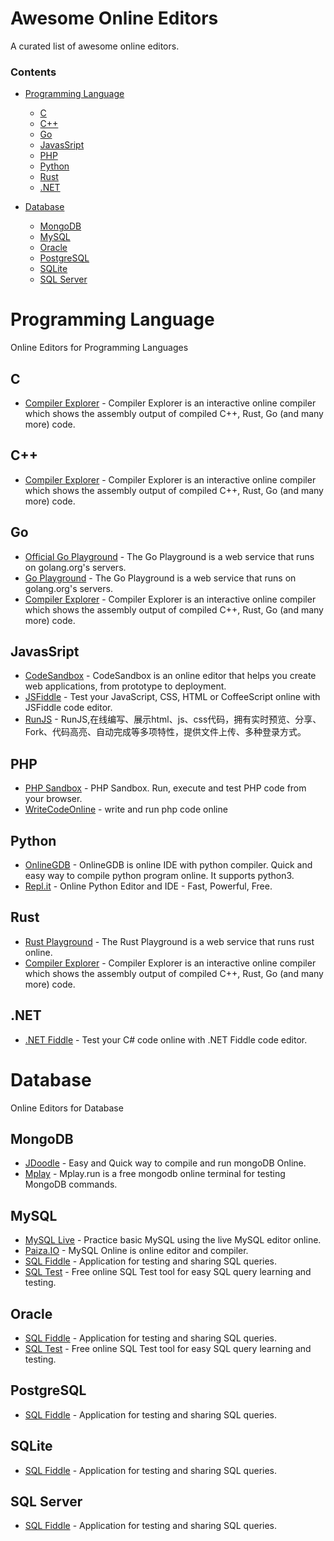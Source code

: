 # Awesome Online Editors

A curated list of awesome online editors.

### Contents

- [Programming Language](#programming-language)
    - [C](#c)
    - [C++](#c++)
    - [Go](#go)
    - [JavasSript](#javascript)
    - [PHP](#php)
    - [Python](#python)
    - [Rust](#rust)
    - [.NET](#net)

- [Database](#database)
    - [MongoDB](mongodb)
    - [MySQL](#mysql)
    - [Oracle](#oracle)
    - [PostgreSQL](postgresql)
    - [SQLite](sqlite)
    - [SQL Server](sqlserver)

# Programming Language

Online Editors for Programming Languages

## C

* [Compiler Explorer](https://godbolt.org/) - Compiler Explorer is an interactive online compiler which shows the assembly output of compiled C++, Rust, Go (and many more) code.

## C++

* [Compiler Explorer](https://godbolt.org/) - Compiler Explorer is an interactive online compiler which shows the assembly output of compiled C++, Rust, Go (and many more) code.

## Go

* [Official Go Playground](https://play.golang.org) - The Go Playground is a web service that runs on golang.org's servers.
* [Go Playground](http://play.flysnow.org) - The Go Playground is a web service that runs on golang.org's servers.
* [Compiler Explorer](https://godbolt.org/) - Compiler Explorer is an interactive online compiler which shows the assembly output of compiled C++, Rust, Go (and many more) code.

## JavasSript

* [CodeSandbox](https://codesandbox.io/) - CodeSandbox is an online editor that helps you create web applications, from prototype to deployment.
* [JSFiddle](https://jsfiddle.net/) - Test your JavaScript, CSS, HTML or CoffeeScript online with JSFiddle code editor.
* [RunJS](https://runjs.cn/code) - RunJS,在线编写、展示html、js、css代码，拥有实时预览、分享、Fork、代码高亮、自动完成等多项特性，提供文件上传、多种登录方式。

## PHP

* [PHP Sandbox](http://sandbox.onlinephpfunctions.com/) - PHP Sandbox. Run, execute and test PHP code from your browser.
* [WriteCodeOnline](http://www.writephponline.com/) - write and run php code online

## Python

* [OnlineGDB](https://www.onlinegdb.com/online_python_compiler) - OnlineGDB is online IDE with python compiler. Quick and easy way to compile python program online. It supports python3.
* [Repl.it](https://repl.it/languages/python3) - Online Python Editor and IDE - Fast, Powerful, Free.

## Rust

* [Rust Playground](https://play.rust-lang.org/) - The Rust Playground is a web service that runs rust online.
* [Compiler Explorer](https://godbolt.org/) - Compiler Explorer is an interactive online compiler which shows the assembly output of compiled C++, Rust, Go (and many more) code.

## .NET

* [.NET Fiddle](https://dotnetfiddle.net/) - Test your C# code online with .NET Fiddle code editor.

# Database

Online Editors for Database

## MongoDB

* [JDoodle](https://www.jdoodle.com/online-mongodb-terminal) - Easy and Quick way to compile and run mongoDB Online.
* [Mplay](https://www.mplay.run/mongodb-online-terminal) - Mplay.run is a free mongodb online terminal for testing MongoDB commands.

## MySQL

* [MySQL Live](http://mysqltutorial.org/tryit/) - Practice basic MySQL using the live MySQL editor online.
* [Paiza.IO](https://paiza.io/en/projects/new?language=mysql) -  MySQL Online is online editor and compiler.
* [SQL Fiddle](http://sqlfiddle.com/) - Application for testing and sharing SQL queries.
* [SQL Test](https://sqltest.net/) - Free online SQL Test tool for easy SQL query learning and testing.

## Oracle 

* [SQL Fiddle](http://sqlfiddle.com/) - Application for testing and sharing SQL queries.
* [SQL Test](https://sqltest.net/) - Free online SQL Test tool for easy SQL query learning and testing.

## PostgreSQL

* [SQL Fiddle](http://sqlfiddle.com/) - Application for testing and sharing SQL queries.

## SQLite

* [SQL Fiddle](http://sqlfiddle.com/) - Application for testing and sharing SQL queries.

## SQL Server

* [SQL Fiddle](http://sqlfiddle.com/) - Application for testing and sharing SQL queries.
